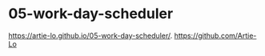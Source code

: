 # 05-work-day-scheduler
 https://artie-lo.github.io/05-work-day-scheduler/.
 https://github.com/Artie-Lo